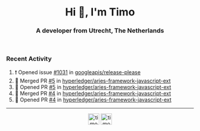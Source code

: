 <h1 align="center">Hi 👋, I'm Timo</h1>
<h3 align="center">A developer from Utrecht, The Netherlands</h3>
<br/>
<!-- https://github.com/rahuldkjain/github-profile-readme-generator --!>

<!--  <p align="left"><img src="https://github-readme-stats.vercel.app/api?username=timoglastra&show_icons=true&count_private=true&" alt="timoglastra" /></p> --!>

<!--
Github language stats
<p align="left"><img src="https://github-readme-stats.vercel.app/api/top-langs/?username=timoglastra&layout=compact" alt="timoglastra" /><p>
-->

<!-- Codestats language stats -->
<!-- <p align="left"><img src="https://codestats-readme.vercel.app/api/top-langs/?username=timoglastra&layout=compact&language_count=12" alt="timoglastra" /><p>    --!>
  
<h3>Recent Activity</h3>

<!--START_SECTION:activity-->
1. ❗️ Opened issue [#1031](https://github.com/googleapis/release-please/issues/1031) in [googleapis/release-please](https://github.com/googleapis/release-please)
2. 🎉 Merged PR [#5](https://github.com/hyperledger/aries-framework-javascript-ext/pull/5) in [hyperledger/aries-framework-javascript-ext](https://github.com/hyperledger/aries-framework-javascript-ext)
3. 💪 Opened PR [#5](https://github.com/hyperledger/aries-framework-javascript-ext/pull/5) in [hyperledger/aries-framework-javascript-ext](https://github.com/hyperledger/aries-framework-javascript-ext)
4. 🎉 Merged PR [#4](https://github.com/hyperledger/aries-framework-javascript-ext/pull/4) in [hyperledger/aries-framework-javascript-ext](https://github.com/hyperledger/aries-framework-javascript-ext)
5. 💪 Opened PR [#4](https://github.com/hyperledger/aries-framework-javascript-ext/pull/4) in [hyperledger/aries-framework-javascript-ext](https://github.com/hyperledger/aries-framework-javascript-ext)
<!--END_SECTION:activity-->

---

<p align="center">
<a href="https://twitter.com/timoglastra" target="blank"><img align="center" src="https://cdn.jsdelivr.net/npm/simple-icons@3.0.1/icons/twitter.svg" alt="timoglastra" height="30" width="30" /></a>
<a href="https://linkedin.com/in/timoglastra" target="blank"><img align="center" src="https://cdn.jsdelivr.net/npm/simple-icons@3.0.1/icons/linkedin.svg" alt="timoglastra" height="30" width="30" /></a>
</p>



